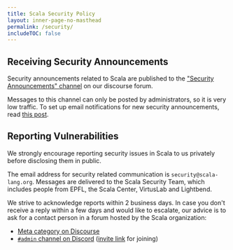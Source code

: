 ```yaml
---
title: Scala Security Policy
layout: inner-page-no-masthead
permalink: /security/
includeTOC: false
---
```


## Receiving Security Announcements

Security announcements related to Scala are published to the ["Security Announcements" channel](https://users.scala-lang.org/c/security) on our discourse forum.

Messages to this channel can only be posted by administrators, so it is very low traffic.
To set up email notifications for new security announcements, read [this post](https://users.scala-lang.org/t/about-the-security-announcements-category).

## Reporting Vulnerabilities

We strongly encourage reporting security issues in Scala to us privately before disclosing them in public.

The email address for security related communication is `security@scala-lang.org`.
Messages are delivered to the Scala Security Team, which includes people from EPFL, the Scala Center, VirtusLab and Lightbend.

We strive to acknowledge reports within 2 business days.
In case you don't receive a reply within a few days and would like to escalate, our advice is to ask for a contact person in a forum hosted by the Scala organization:
  - [Meta category on Discourse](https://users.scala-lang.org/c/meta)
  - [`#admin` channel on Discord](https://discord.com/channels/632150470000902164/632628729029328947) ([invite link](https://discord.com/invite/scala) for joining)


